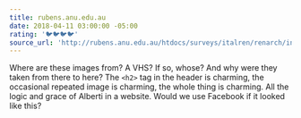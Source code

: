 ```yaml
---
title: rubens.anu.edu.au
date: 2018-04-11 03:00:00 -05:00
rating: '🐦🐦🐦🐦'
source_url: 'http://rubens.anu.edu.au/htdocs/surveys/italren/renarch/index.html'
---
```


Where are these images from? A VHS? If so, whose? And why were they taken from there to here? The `<h2>` tag in the header is charming, the occasional repeated image is charming, the whole thing is charming. All the logic and grace of Alberti in a website. Would we use Facebook if it looked like this?
